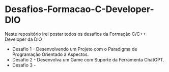 # Desafios-Formacao-C-Developer-DIO
Neste repositório irei postar todos os desafios da Formação C/C++ Developer da DIO

* Desafio 1 - Desenvolvendo um Projeto com o Paradigma de Programação Orientado à Aspectos.
* Desafio 2 - Desenvolva um Game com Suporte da Ferramenta ChatGPT.
* Desafio 3 - 
